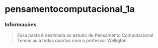 # pensamentocomputacional_1a
### Informações

> Essa pasta é destinada ao estudo de Pensamento Computacional
> Temos aula todas quartas com o professor Welligton 
